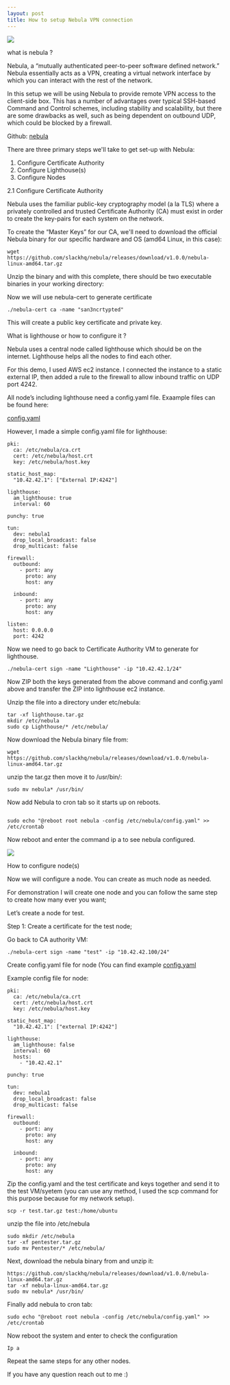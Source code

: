 ```yaml
---
layout: post
title: How to setup Nebula VPN connection
---
```

![](/images/2020-1-10-nebula/n.png)

what is nebula ?

Nebula, a “mutually authenticated peer-to-peer software defined network.” Nebula essentially acts as a VPN, creating a virtual network interface by which you can interact with the rest of the network.

In this setup we will be using Nebula to provide remote VPN access to the client-side box. This has a number of advantages over typical SSH-based Command and Control schemes, including stability and scalability, but there are some drawbacks as well, such as being dependent on outbound UDP, which could be blocked by a firewall. 

Github: [nebula](https://github.com/slackhq/nebula/) 

There are three primary steps we'll take to get set-up with Nebula:

1.	Configure Certificate Authority
2.	Configure Lighthouse(s)
3.	Configure Nodes

2.1 Configure Certificate Authority 

Nebula uses the familiar public-key cryptography model (a la TLS) where a privately controlled and trusted Certificate Authority (CA) must exist in order to create the key-pairs for each system on the network.

To create the “Master Keys” for our CA, we'll need to download the official Nebula binary for our specific hardware and OS (amd64 Linux, in this case):

```
wget https://github.com/slackhq/nebula/releases/download/v1.0.0/nebula-linux-amd64.tar.gz
```
Unzip the binary and with this complete, there should be two executable binaries in your working directory:

Now we will use nebula-cert to generate certificate 

```
./nebula-cert ca -name "san3ncrtypted"
```

This will create a public key certificate and private key. 

What is lighthouse or how to configure it ?

Nebula uses a central node called lighthouse which should be on the internet. Lighthouse helps all the nodes to find each other. 

For this demo, I used AWS ec2 instance. I connected the instance to a static external IP, then added a rule to the firewall to allow inbound traffic on UDP port 4242.

All node’s including lighthouse need a config.yaml file. Exaample files can be found here: 

[config.yaml](https://github.com/slackhq/nebula/blob/master/examples/config.yml/)

However, I made a simple config.yaml file for lighthouse:

```
pki:
  ca: /etc/nebula/ca.crt
  cert: /etc/nebula/host.crt
  key: /etc/nebula/host.key

static_host_map:
  "10.42.42.1": ["External IP:4242"]

lighthouse:
  am_lighthouse: true
  interval: 60

punchy: true

tun:
  dev: nebula1
  drop_local_broadcast: false
  drop_multicast: false

firewall:
  outbound:
    - port: any
      proto: any
      host: any

  inbound:
    - port: any
      proto: any
      host: any

listen:
  host: 0.0.0.0
  port: 4242
```

Now we need to go back to Certificate Authority VM to generate for lighthouse. 

```
./nebula-cert sign -name "Lighthouse" -ip "10.42.42.1/24"
```

Now ZIP both the keys generated from the above command and config.yaml above and transfer the ZIP into lighthouse ec2 instance. 

Unzip the file into a directory under etc/nebula:

```
tar -xf lighthouse.tar.gz
mkdir /etc/nebula
sudo cp Lighthouse/* /etc/nebula/
```

Now download the Nebula binary file from:
```
wget https://github.com/slackhq/nebula/releases/download/v1.0.0/nebula-linux-amd64.tar.gz
```
unzip the tar.gz then move it to /usr/bin/:

```
sudo mv nebula* /usr/bin/
```

Now add Nebula to cron tab so it starts up on reboots.

```

sudo echo "@reboot root nebula -config /etc/nebula/config.yaml" >> /etc/crontab

```

Now reboot and enter the command ip a to see nebula configured.

![](/images/2020-1-10-nebula/1.png)


How to configure node(s)


Now we will configure a node. You can create as much node as needed.

For demonstration I will create one node and you can follow the same step to create how many ever you want;

Let’s create a node for test. 

Step 1: Create a certificate for the test node;

Go back to CA authority VM:

```
./nebula-cert sign -name "test" -ip "10.42.42.100/24"
```

Create config.yaml file for node (You can find example [config.yaml](https://github.com/slackhq/nebula/tree/master/examples/)

Example config file for node: 

```
pki:
  ca: /etc/nebula/ca.crt
  cert: /etc/nebula/host.crt
  key: /etc/nebula/host.key

static_host_map:
  "10.42.42.1": ["external IP:4242"]

lighthouse:
  am_lighthouse: false
  interval: 60
  hosts:
    - "10.42.42.1"

punchy: true

tun:
  dev: nebula1
  drop_local_broadcast: false
  drop_multicast: false

firewall:
  outbound:
    - port: any
      proto: any
      host: any

  inbound:
    - port: any
      proto: any
      host: any
```
Zip the config.yaml and the test certificate and keys together and send it to the test VM/syetem (you can use any method, I used the scp command for this purpose because for my network setup).

```
scp -r test.tar.gz test:/home/ubuntu
```

unzip the file into /etc/nebula

```
sudo mkdir /etc/nebula
tar -xf pentester.tar.gz
sudo mv Pentester/* /etc/nebula/
```

Next, download the nebula binary from and unzip it:

```
https://github.com/slackhq/nebula/releases/download/v1.0.0/nebula-linux-amd64.tar.gz
tar -xf nebula-linux-amd64.tar.gz
sudo mv nebula* /usr/bin/
```

Finally add nebula to cron tab: 

```
sudo echo "@reboot root nebula -config /etc/nebula/config.yaml" >> /etc/crontab
```

Now reboot the system and enter to check the configuration 

```
Ip a
```


Repeat the same steps for any other nodes.



If you have any question reach out to me :)
